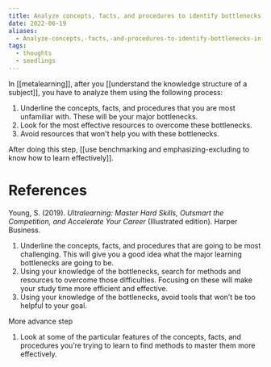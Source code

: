 ```yaml
---
title: Analyze concepts, facts, and procedures to identify bottlenecks in your learning project
date: 2022-06-19
aliases:
  - Analyze-concepts,-facts,-and-procedures-to-identify-bottlenecks-in-your-learning-project
tags:
  - thoughts
  - seedlings
---
```

In [[metalearning]], after you [[understand the knowledge structure of a subject]], you have to analyze them using the following process:

1. Underline the concepts, facts, and procedures that you are most unfamiliar with. These will be your major bottlenecks.
2. Look for the most effective resources to overcome these bottlenecks.
3. Avoid resources that won't help you with these bottlenecks.

After doing this step, [[use benchmarking and emphasizing-excluding to know how to learn effectively]].

# References

Young, S. (2019). *Ultralearning: Master Hard Skills, Outsmart the Competition, and Accelerate Your Career* (Illustrated edition). Harper Business.

1. Underline the concepts, facts, and procedures that are going to be most challenging. This will give you a good idea what the major learning bottlenecks are going to be.
2. Using your knowledge of the bottlenecks, search for methods and resources to overcome those difficulties. Focusing on these will make your study time more efficient and effective.
3. Using your knowledge of the bottlenecks, avoid tools that won’t be too helpful to your goal.

More advance step

1. Look at some of the particular features of the concepts, facts, and procedures you’re trying to learn to find methods to master them more effectively.